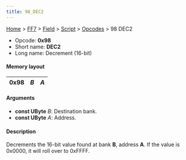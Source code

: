 ```yaml
---
title: 98_DEC2
---
```


[Home](../../../../Main_Page.md) > [FF7](../../../../FF7.md) > [Field](../../../Field.md) > [Script](../../Script.md) > [Opcodes](../Opcodes.md) > 98 DEC2

-   Opcode: **0x98**
-   Short name: **DEC2**
-   Long name: Decrement (16-bit)

#### Memory layout

| 0x98 | *B* | *A* |
|------|-----|-----|

#### Arguments

-   **const UByte** *B*: Destination bank.
-   **const UByte** *A*: Address.

#### Description

Decrements the 16-bit value found at bank **B**, address **A**. If the value is 0x0000, it will roll over to 0xFFFF.
